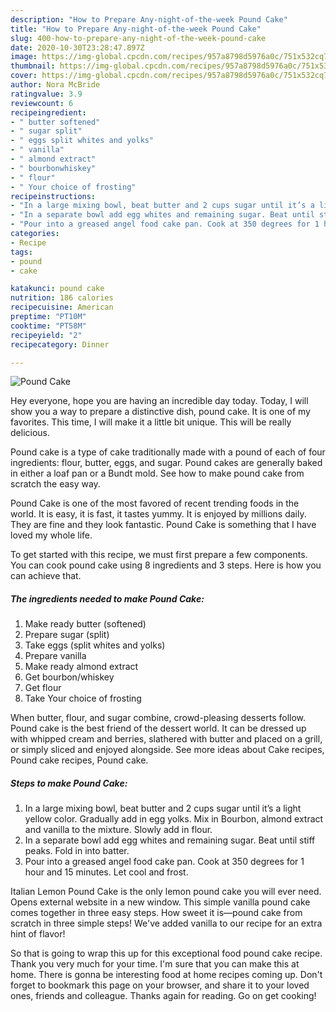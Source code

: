 ```yaml
---
description: "How to Prepare Any-night-of-the-week Pound Cake"
title: "How to Prepare Any-night-of-the-week Pound Cake"
slug: 400-how-to-prepare-any-night-of-the-week-pound-cake
date: 2020-10-30T23:28:47.897Z
image: https://img-global.cpcdn.com/recipes/957a8798d5976a0c/751x532cq70/pound-cake-recipe-main-photo.jpg
thumbnail: https://img-global.cpcdn.com/recipes/957a8798d5976a0c/751x532cq70/pound-cake-recipe-main-photo.jpg
cover: https://img-global.cpcdn.com/recipes/957a8798d5976a0c/751x532cq70/pound-cake-recipe-main-photo.jpg
author: Nora McBride
ratingvalue: 3.9
reviewcount: 6
recipeingredient:
- " butter softened"
- " sugar split"
- " eggs split whites and yolks"
- " vanilla"
- " almond extract"
- " bourbonwhiskey"
- " flour"
- " Your choice of frosting"
recipeinstructions:
- "In a large mixing bowl, beat butter and 2 cups sugar until it’s a light yellow color. Gradually add in egg yolks. Mix in Bourbon, almond extract and vanilla to the mixture. Slowly add in flour."
- "In a separate bowl add egg whites and remaining sugar. Beat until stiff peaks. Fold in into batter."
- "Pour into a greased angel food cake pan. Cook at 350 degrees for 1 hour and 15 minutes. Let cool and frost."
categories:
- Recipe
tags:
- pound
- cake

katakunci: pound cake 
nutrition: 186 calories
recipecuisine: American
preptime: "PT10M"
cooktime: "PT58M"
recipeyield: "2"
recipecategory: Dinner

---
```



![Pound Cake](https://img-global.cpcdn.com/recipes/957a8798d5976a0c/751x532cq70/pound-cake-recipe-main-photo.jpg)

Hey everyone, hope you are having an incredible day today. Today, I will show you a way to prepare a distinctive dish, pound cake. It is one of my favorites. This time, I will make it a little bit unique. This will be really delicious.

Pound cake is a type of cake traditionally made with a pound of each of four ingredients: flour, butter, eggs, and sugar. Pound cakes are generally baked in either a loaf pan or a Bundt mold. See how to make pound cake from scratch the easy way.

Pound Cake is one of the most favored of recent trending foods in the world. It is easy, it is fast, it tastes yummy. It is enjoyed by millions daily. They are fine and they look fantastic. Pound Cake is something that I have loved my whole life.


To get started with this recipe, we must first prepare a few components. You can cook pound cake using 8 ingredients and 3 steps. Here is how you can achieve that.

<!--inarticleads1-->

##### The ingredients needed to make Pound Cake:

1. Make ready  butter (softened)
1. Prepare  sugar (split)
1. Take  eggs (split whites and yolks)
1. Prepare  vanilla
1. Make ready  almond extract
1. Get  bourbon/whiskey
1. Get  flour
1. Take  Your choice of frosting


When butter, flour, and sugar combine, crowd-pleasing desserts follow. Pound cake is the best friend of the dessert world. It can be dressed up with whipped cream and berries, slathered with butter and placed on a grill, or simply sliced and enjoyed alongside. See more ideas about Cake recipes, Pound cake recipes, Pound cake. 

<!--inarticleads2-->

##### Steps to make Pound Cake:

1. In a large mixing bowl, beat butter and 2 cups sugar until it’s a light yellow color. Gradually add in egg yolks. Mix in Bourbon, almond extract and vanilla to the mixture. Slowly add in flour.
1. In a separate bowl add egg whites and remaining sugar. Beat until stiff peaks. Fold in into batter.
1. Pour into a greased angel food cake pan. Cook at 350 degrees for 1 hour and 15 minutes. Let cool and frost.


Italian Lemon Pound Cake is the only lemon pound cake you will ever need. Opens external website in a new window. This simple vanilla pound cake comes together in three easy steps. How sweet it is—pound cake from scratch in three simple steps! We&#39;ve added vanilla to our recipe for an extra hint of flavor! 

So that is going to wrap this up for this exceptional food pound cake recipe. Thank you very much for your time. I'm sure that you can make this at home. There is gonna be interesting food at home recipes coming up. Don't forget to bookmark this page on your browser, and share it to your loved ones, friends and colleague. Thanks again for reading. Go on get cooking!
